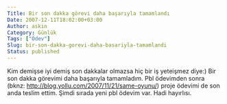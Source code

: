 ```yaml
---
Title: Bir son dakka görevi daha başarıyla tamamlandı
Date: 2007-12-11T18:02:00+03:00
Author: askin
Category: Günlük
Tags: ["Ödev"]
Slug: bir-son-dakka-gorevi-daha-basariyla-tamamlandi
Status: published
---
```


Kim demişse iyi demiş son dakkalar olmazsa hiç bir iş yeteişmez diye:) Bir son dakka görevimi daha başarıyla tamamladım. Pbl ödevimden sonra (bknz: <http://blog.yollu.com/2007/11/21/same-oyunu/>) proje ödevimi de son anda teslim ettim. Şimdi sırada yeni pbl ödevim var. Hadi hayırlısı.
